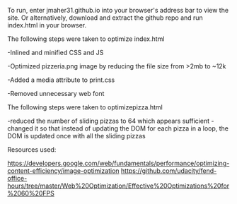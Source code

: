 To run, enter jmaher31.github.io into your browser's address bar to view the site.
Or alternatively, download and extract the github repo and run index.html in your browser.

The following steps were taken to optimize index.html 

  -Inlined and minified CSS and JS
  
  -Optimized pizzeria.png image by reducing the file size from >2mb to ~12k
  
  -Added a media attribute to print.css
  
  -Removed unnecessary web font

The following steps were taken to optimizepizza.html 

-reduced the number of sliding pizzas to 64 which appears sufficient
-changed it so that instead of updating the DOM for each pizza in a loop, the DOM is updated once with all the sliding pizzas

Resources used:

https://developers.google.com/web/fundamentals/performance/optimizing-content-efficiency/image-optimization
https://github.com/udacity/fend-office-hours/tree/master/Web%20Optimization/Effective%20Optimizations%20for%2060%20FPS
